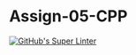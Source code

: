 # Assign-05-CPP
[![GitHub's Super Linter](https://github.com/ICS3UPROGRAMMINGALEXDM/Assign-05-CPP/workflows/GitHub's%20Super%20Linter/badge.svg)](https://github.com/ICS3UPROGRAMMINGALEXDM/Assign-05-CPP/actions)
